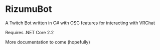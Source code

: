 # RizumuBot
A Twitch Bot written in C# with OSC features for interacting with VRChat

Requires .NET Core 2.2

More documentation to come (hopefully)

